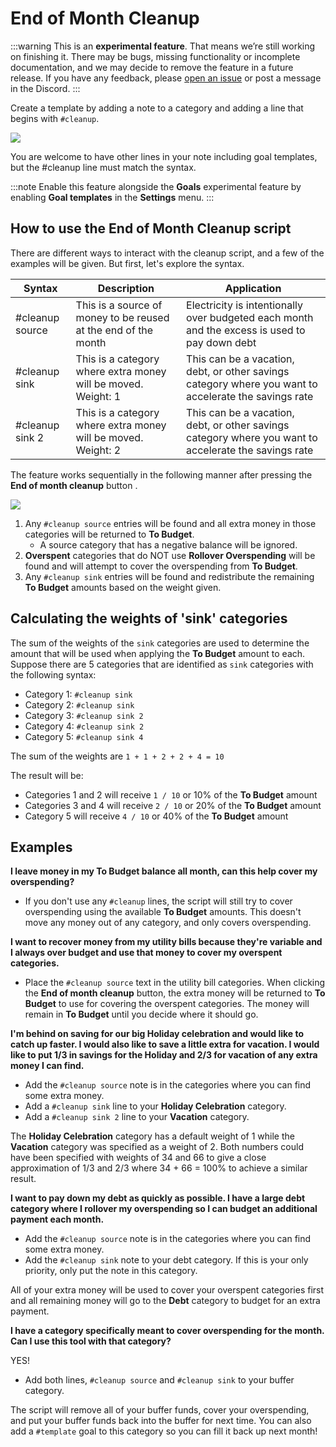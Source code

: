# End of Month Cleanup

:::warning
This is an **experimental feature**. That means we’re still working on finishing it. There may be bugs, missing functionality or incomplete documentation, and we may decide to remove the feature in a future release. If you have any feedback, please [open an issue](https://github.com/actualbudget/actual/issues) or post a message in the Discord.
:::

Create a template by adding a note to a category and adding a line that begins with `#cleanup`.

![](/img/monthly-cleanup/cleanup-02.png)

You are welcome to have other lines in your note including goal templates, but the #cleanup line must match the syntax.

:::note
Enable this feature alongside the **Goals** experimental feature by enabling **Goal templates** in the **Settings** menu.
:::

## How to use the End of Month Cleanup script

There are different ways to interact with the cleanup script, and a few of the examples will be given. But first, let's explore the syntax.

<!-- prettier-ignore -->
|Syntax|Description|Application|
|---|---|---|
|#cleanup source|This is a source of money to be reused at the end of the month|Electricity is intentionally over budgeted each month and the excess is used to pay down debt|
|#cleanup sink|This is a category where extra money will be moved. Weight: 1|This can be a vacation, debt, or other savings category where you want to accelerate the savings rate|
|#cleanup sink 2|This is a category where extra money will be moved. Weight: 2|This can be a vacation, debt, or other savings category where you want to accelerate the savings rate|

The feature works sequentially in the following manner after pressing the **End of month cleanup** button .

![](/img/monthly-cleanup/cleanup-01.png)

1.  Any `#cleanup source` entries will be found and all extra money in those categories will be returned to **To Budget**.
    - A source category that has a negative balance will be ignored.
2.  **Overspent** categories that do NOT use **Rollover Overspending** will be found and will attempt to cover the overspending from **To Budget**.
3.  Any `#cleanup sink` entries will be found and redistribute the remaining **To Budget** amounts based on the weight given.

## Calculating the weights of 'sink' categories

The sum of the weights of the `sink` categories are used to determine the amount that will be used when applying the **To Budget** amount to each.
Suppose there are 5 categories that are identified as `sink` categories with the following syntax:

- Category 1: `#cleanup sink`
- Category 2: `#cleanup sink`
- Category 3: `#cleanup sink 2`
- Category 4: `#cleanup sink 2`
- Category 5: `#cleanup sink 4`

The sum of the weights are `1 + 1 + 2 + 2 + 4 = 10`

The result will be:

- Categories 1 and 2 will receive `1 / 10` or 10% of the **To Budget** amount
- Categories 3 and 4 will receive `2 / 10` or 20% of the **To Budget** amount
- Category 5 will receive `4 / 10` or 40% of the **To Budget** amount

## Examples

**I leave money in my To Budget balance all month, can this help cover my overspending?**

- If you don't use any `#cleanup` lines, the script will still try to cover overspending using the available **To Budget** amounts. This doesn't move any money out of any category, and only covers overspending.

**I want to recover money from my utility bills because they're variable and I always over budget and use that money to cover my overspent categories.**

- Place the `#cleanup source` text in the utility bill categories. When clicking the **End of month cleanup** button, the extra money will be returned to **To Budget** to use for covering the overspent categories. The money will remain in **To Budget** until you decide where it should go.

**I'm behind on saving for our big Holiday celebration and would like to catch up faster. I would also like to save a little extra for vacation. I would like to put 1/3 in savings for the Holiday and 2/3 for vacation of any extra money I can find.**

- Add the `#cleanup source` note is in the categories where you can find some extra money.
- Add a `#cleanup sink` line to your **Holiday Celebration** category.
- Add a `#cleanup sink 2` line to your **Vacation** category.

The **Holiday Celebration** category has a default weight of 1 while the **Vacation** category was specified as a weight of 2. Both numbers could have been specified with weights of 34 and 66 to give a close approximation of 1/3 and 2/3 where 34 + 66 = 100% to achieve a similar result.

**I want to pay down my debt as quickly as possible. I have a large debt category where I rollover my overspending so I can budget an additional payment each month.**

- Add the `#cleanup source` note is in the categories where you can find some extra money.
- Add the `#cleanup sink` note to your debt category. If this is your only priority, only put the note in this category.

All of your extra money will be used to cover your overspent categories first and all remaining money will go to the **Debt** category to budget for an extra payment.

**I have a category specifically meant to cover overspending for the month. Can I use this tool with that category?**

YES!

- Add both lines, `#cleanup source` and `#cleanup sink` to your buffer category.

The script will remove all of your buffer funds, cover your overspending, and put your buffer funds back into the buffer for next time. You can also add a `#template` goal to this category so you can fill it back up next month!
